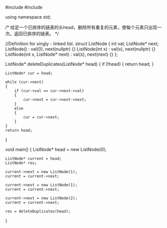 #include <string>
#include <iostream>

using namespace std;

/*
给定一个已排序的链表的头head，删除所有重复的元素，使每个元素只出现一次。返回已排序的链表。
*/

//Definition for singly - linked list.
struct ListNode {
	int val;
	ListNode* next;
	ListNode() : val(0), next(nullptr) {}
	ListNode(int x) : val(x), next(nullptr) {}
	ListNode(int x, ListNode* next) : val(x), next(next) {}
};

ListNode* deleteDuplicates(ListNode* head) 
{
	if (!head)
	{
		return head;
	}

	ListNode* cur = head;
	
	while (cur->next)
	{
		if (cur->val == cur->next->val)
		{
			cur->next = cur->next->next;
		}
		else
		{
			cur = cur->next;
		}
	}
	return head;
}

void main()
{
	ListNode* head = new ListNode(0);

	ListNode* current = head;
	ListNode* res;
	
	current->next = new ListNode(1);
	current = current->next;
	
	current->next = new ListNode(1);
	current = current->next;
	
	current->next = new ListNode(2);
	current = current->next;
	
	res = deleteDuplicates(head);

}